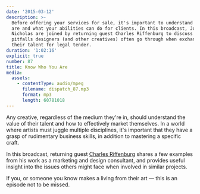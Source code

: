```yaml
---
date: '2015-03-12'
description: >-
  Before offering your services for sale, it's important to understand who you
  are and what your abilities can do for clients. In this broadcast, Joshua and
  Nicholas are joined by returning guest Charles Riffenburg to discuss the
  pitfalls designers (and other creatives) often go through when exchanging
  their talent for legal tender.
duration: '1:02:16'
explicit: true
number: 87
title: Know Who You Are
media:
  assets:
    - contentType: audio/mpeg
      filename: dispatch_87.mp3
      format: mp3
      length: 60781018
---
```

Any creative, regardless of the medium they're in, should understand the value of their talent and how to effectively market themselves. In a world where artists must juggle multiple disciplines, it's important that they have a grasp of rudimentary business skills, in addition to mastering a specific craft.

In this broadcast, returning guest [Charles Riffenburg](http://grabbagmedia.com) shares a few examples from his work as a marketing and design consultant, and provides useful insight into the issues others might face when involved in similar projects.

If you, or someone you know makes a living from their art &mdash; this is an episode not to be missed.
